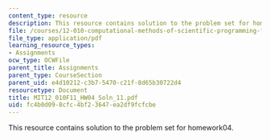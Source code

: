 ```yaml
---
content_type: resource
description: This resource contains solution to the problem set for homework04.
file: /courses/12-010-computational-methods-of-scientific-programming-fall-2011/fc4b0d098cfc4bf23647ea2df9fcfcbe_MIT12_010F11_HW04_Soln_11.pdf
file_type: application/pdf
learning_resource_types:
- Assignments
ocw_type: OCWFile
parent_title: Assignments
parent_type: CourseSection
parent_uid: e4d10212-c3b7-5470-c21f-8d65b30722d4
resourcetype: Document
title: MIT12_010F11_HW04_Soln_11.pdf
uid: fc4b0d09-8cfc-4bf2-3647-ea2df9fcfcbe
---
```

This resource contains solution to the problem set for homework04.

